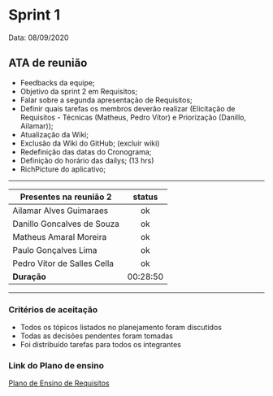 # Sprint 1

Data: 08/09/2020

## ATA de reunião

- Feedbacks da equipe;
- Objetivo da sprint 2 em Requisitos;
- Falar sobre a segunda apresentação de Requisitos;
- Definir quais tarefas os membros deverão realizar (Elicitação de Requisitos - Técnicas (Matheus, Pedro Vítor) e Priorização (Danillo, Ailamar));
- Atualização da Wiki;
- Exclusão da Wiki do GitHub; (excluir wiki)
- Redefinição das datas do Cronograma;
- Definição do horário das dailys; (13 hrs)
- RichPicture do aplicativo;

---

| Presentes na reunião 2   | status |
| ------------------------ | :----: |
| Ailamar Alves Guimaraes  | ok  |
| Danillo Goncalves de Souza | ok |
| Matheus Amaral Moreira   | ok |
| Paulo Gonçalves Lima     | ok |
| Pedro Vítor de Salles Cella | ok |
| **Duração** | 00:28:50 |

---

### Critérios de aceitação

- Todos os tópicos listados no planejamento foram discutidos
- Todas as decisões pendentes foram tomadas
- Foi distribuído tarefas para todos os integrantes

### Link do Plano de ensino

[Plano de Ensino de Requisitos](https://aprender3.unb.br/pluginfile.php/426680/mod_resource/content/2/Plano_de_Ensino%20RE%2012020TerQui.pdf)
